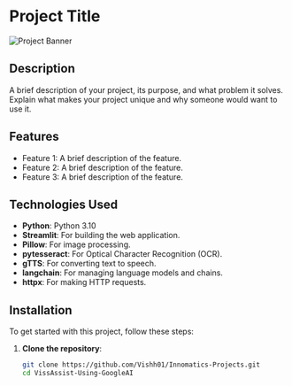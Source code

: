 # Project Title

![Project Banner](.jpg) <!-- Replace with the path to your image -->

## Description

A brief description of your project, its purpose, and what problem it solves. Explain what makes your project unique and why someone would want to use it.

## Features

- Feature 1: A brief description of the feature.
- Feature 2: A brief description of the feature.
- Feature 3: A brief description of the feature.

## Technologies Used

- **Python**: Python 3.10
- **Streamlit**: For building the web application.
- **Pillow**: For image processing.
- **pytesseract**: For Optical Character Recognition (OCR).
- **gTTS**: For converting text to speech.
- **langchain**: For managing language models and chains.
- **httpx**: For making HTTP requests.

## Installation

To get started with this project, follow these steps:

1. **Clone the repository**:
   ```bash
   git clone https://github.com/Vishh01/Innomatics-Projects.git
   cd VissAssist-Using-GoogleAI
